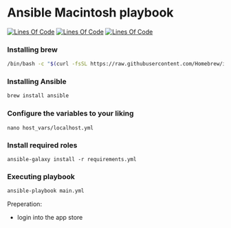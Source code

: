 # Ansible Macintosh playbook
[![Lines Of Code](https://tokei.rs/b1/github/MayNiklas/ansible-mac?category=lines)](https://github.com/XAMPPRocky/tokei)
[![Lines Of Code](https://tokei.rs/b1/github/MayNiklas/ansible-mac?category=code)](https://github.com/XAMPPRocky/tokei)
[![Lines Of Code](https://tokei.rs/b1/github/MayNiklas/ansible-mac?category=files)](https://github.com/XAMPPRocky/tokei)

### Installing brew
```bash
/bin/bash -c "$(curl -fsSL https://raw.githubusercontent.com/Homebrew/install/master/install.sh)"
```

### Installing Ansible
```bash
brew install ansible
```
### Configure the variables to your liking
```
nano host_vars/localhost.yml
```

### Install required roles
```
ansible-galaxy install -r requirements.yml
```

### Executing playbook
```bash
ansible-playbook main.yml
```

Preperation:
- login into the app store
